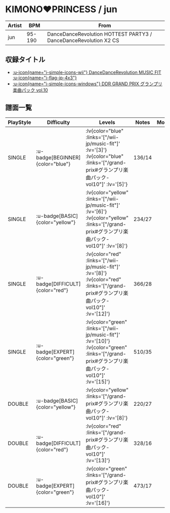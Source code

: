 # KIMONO♥PRINCESS / jun

|Artist|BPM|From|
|------|---|----|
|jun|95-190|DanceDanceRevolution HOTTEST PARTY3 / DanceDanceRevolution X2 CS|

## 収録タイトル

- [ :u-icon{name="i-simple-icons-wii"} DanceDanceRevolution MUSIC FIT :u-icon{name="i-flag-jp-4x3"} ](/wii-jp/music-fit)
- [ :u-icon{name="i-simple-icons-windows"} DDR GRAND PRIX グランプリ楽曲パック vol.10](/grand-prix#グランプリ楽曲パック-vol10)

## 譜面一覧

|PlayStyle|Difficulty|Levels|Notes|Movie|
|---------|----------|------|-----|-----|
|SINGLE| :u-badge[BEGINNER]{color="blue"} | :lv{color="blue" :links='["/wii-jp/music-fit"]' :lv='[3]'}  :lv{color="blue" :links='["/grand-prix#グランプリ楽曲パック-vol10"]' :lv='[5]'} |136/14||
|SINGLE| :u-badge[BASIC]{color="yellow"} | :lv{color="yellow" :links='["/wii-jp/music-fit"]' :lv='[6]'}  :lv{color="yellow" :links='["/grand-prix#グランプリ楽曲パック-vol10"]' :lv='[8]'} |234/27||
|SINGLE| :u-badge[DIFFICULT]{color="red"} | :lv{color="red" :links='["/wii-jp/music-fit"]' :lv='[8]'}  :lv{color="red" :links='["/grand-prix#グランプリ楽曲パック-vol10"]' :lv='[12]'} |366/28||
|SINGLE| :u-badge[EXPERT]{color="green"} | :lv{color="green" :links='["/wii-jp/music-fit"]' :lv='[10]'}  :lv{color="green" :links='["/grand-prix#グランプリ楽曲パック-vol10"]' :lv='[15]'} |510/35||
|DOUBLE| :u-badge[BASIC]{color="yellow"} | :lv{color="yellow" :links='["/grand-prix#グランプリ楽曲パック-vol10"]' :lv='[8]'} |220/27||
|DOUBLE| :u-badge[DIFFICULT]{color="red"} | :lv{color="red" :links='["/grand-prix#グランプリ楽曲パック-vol10"]' :lv='[13]'} |328/16||
|DOUBLE| :u-badge[EXPERT]{color="green"} | :lv{color="green" :links='["/grand-prix#グランプリ楽曲パック-vol10"]' :lv='[16]'} |473/17||
